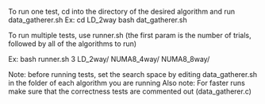 To run one test, cd into the directory of the desired algorithm and run data_gatherer.sh
Ex:
cd LD_2way
bash dat_gatherer.sh


To run multiple tests, use runner.sh (the first param is the number of trials, followed by all of the algorithms to run)

Ex:
bash runner.sh 3 LD_2way/ NUMA8_4way/ NUMA8_8way/

Note: before running tests, set the search space by editing data_gatherer.sh in the folder of each algorithm you are running
Also note: For faster runs make sure that the correctness tests are commented out (data_gatherer.c)
